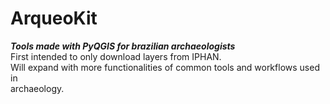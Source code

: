 # ArqueoKit
**_Tools made with PyQGIS for brazilian archaeologists_** \
First intended to only download layers from IPHAN.\
Will expand with more functionalities of common tools and workflows used in \
archaeology.
